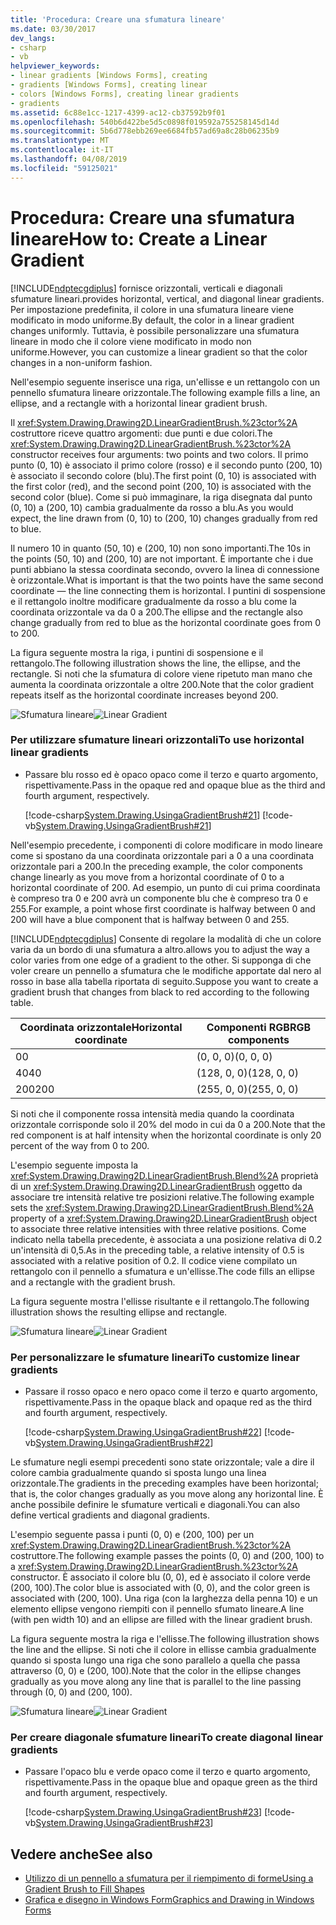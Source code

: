 ```yaml
---
title: 'Procedura: Creare una sfumatura lineare'
ms.date: 03/30/2017
dev_langs:
- csharp
- vb
helpviewer_keywords:
- linear gradients [Windows Forms], creating
- gradients [Windows Forms], creating linear
- colors [Windows Forms], creating linear gradients
- gradients
ms.assetid: 6c88e1cc-1217-4399-ac12-cb37592b9f01
ms.openlocfilehash: 540b6d422be5d5c0898f019592a755258145d14d
ms.sourcegitcommit: 5b6d778ebb269ee6684fb57ad69a8c28b06235b9
ms.translationtype: MT
ms.contentlocale: it-IT
ms.lasthandoff: 04/08/2019
ms.locfileid: "59125021"
---
```

# <a name="how-to-create-a-linear-gradient"></a><span data-ttu-id="1d890-102">Procedura: Creare una sfumatura lineare</span><span class="sxs-lookup"><span data-stu-id="1d890-102">How to: Create a Linear Gradient</span></span>
[!INCLUDE[ndptecgdiplus](../../../../includes/ndptecgdiplus-md.md)] <span data-ttu-id="1d890-103">fornisce orizzontali, verticali e diagonali sfumature lineari.</span><span class="sxs-lookup"><span data-stu-id="1d890-103">provides horizontal, vertical, and diagonal linear gradients.</span></span> <span data-ttu-id="1d890-104">Per impostazione predefinita, il colore in una sfumatura lineare viene modificato in modo uniforme.</span><span class="sxs-lookup"><span data-stu-id="1d890-104">By default, the color in a linear gradient changes uniformly.</span></span> <span data-ttu-id="1d890-105">Tuttavia, è possibile personalizzare una sfumatura lineare in modo che il colore viene modificato in modo non uniforme.</span><span class="sxs-lookup"><span data-stu-id="1d890-105">However, you can customize a linear gradient so that the color changes in a non-uniform fashion.</span></span>  
  
 <span data-ttu-id="1d890-106">Nell'esempio seguente inserisce una riga, un'ellisse e un rettangolo con un pennello sfumatura lineare orizzontale.</span><span class="sxs-lookup"><span data-stu-id="1d890-106">The following example fills a line, an ellipse, and a rectangle with a horizontal linear gradient brush.</span></span>  
  
 <span data-ttu-id="1d890-107">Il <xref:System.Drawing.Drawing2D.LinearGradientBrush.%23ctor%2A> costruttore riceve quattro argomenti: due punti e due colori.</span><span class="sxs-lookup"><span data-stu-id="1d890-107">The <xref:System.Drawing.Drawing2D.LinearGradientBrush.%23ctor%2A> constructor receives four arguments: two points and two colors.</span></span> <span data-ttu-id="1d890-108">Il primo punto (0, 10) è associato il primo colore (rosso) e il secondo punto (200, 10) è associato il secondo colore (blu).</span><span class="sxs-lookup"><span data-stu-id="1d890-108">The first point (0, 10) is associated with the first color (red), and the second point (200, 10) is associated with the second color (blue).</span></span> <span data-ttu-id="1d890-109">Come si può immaginare, la riga disegnata dal punto (0, 10) a (200, 10) cambia gradualmente da rosso a blu.</span><span class="sxs-lookup"><span data-stu-id="1d890-109">As you would expect, the line drawn from (0, 10) to (200, 10) changes gradually from red to blue.</span></span>  
  
 <span data-ttu-id="1d890-110">Il numero 10 in quanto (50, 10) e (200, 10) non sono importanti.</span><span class="sxs-lookup"><span data-stu-id="1d890-110">The 10s in the points (50, 10) and (200, 10) are not important.</span></span> <span data-ttu-id="1d890-111">È importante che i due punti abbiano la stessa coordinata secondo, ovvero la linea di connessione è orizzontale.</span><span class="sxs-lookup"><span data-stu-id="1d890-111">What is important is that the two points have the same second coordinate — the line connecting them is horizontal.</span></span> <span data-ttu-id="1d890-112">I puntini di sospensione e il rettangolo inoltre modificare gradualmente da rosso a blu come la coordinata orizzontale va da 0 a 200.</span><span class="sxs-lookup"><span data-stu-id="1d890-112">The ellipse and the rectangle also change gradually from red to blue as the horizontal coordinate goes from 0 to 200.</span></span>  
  
 <span data-ttu-id="1d890-113">La figura seguente mostra la riga, i puntini di sospensione e il rettangolo.</span><span class="sxs-lookup"><span data-stu-id="1d890-113">The following illustration shows the line, the ellipse, and the rectangle.</span></span> <span data-ttu-id="1d890-114">Si noti che la sfumatura di colore viene ripetuto man mano che aumenta la coordinata orizzontale a oltre 200.</span><span class="sxs-lookup"><span data-stu-id="1d890-114">Note that the color gradient repeats itself as the horizontal coordinate increases beyond 200.</span></span>  
  
 <span data-ttu-id="1d890-115">![Sfumatura lineare](./media/cslineargradient1.png "cslineargradient1")</span><span class="sxs-lookup"><span data-stu-id="1d890-115">![Linear Gradient](./media/cslineargradient1.png "cslineargradient1")</span></span>  
  
### <a name="to-use-horizontal-linear-gradients"></a><span data-ttu-id="1d890-116">Per utilizzare sfumature lineari orizzontali</span><span class="sxs-lookup"><span data-stu-id="1d890-116">To use horizontal linear gradients</span></span>  
  
-   <span data-ttu-id="1d890-117">Passare blu rosso ed è opaco opaco come il terzo e quarto argomento, rispettivamente.</span><span class="sxs-lookup"><span data-stu-id="1d890-117">Pass in the opaque red and opaque blue as the third and fourth argument, respectively.</span></span>  
  
     [!code-csharp[System.Drawing.UsingaGradientBrush#21](~/samples/snippets/csharp/VS_Snippets_Winforms/System.Drawing.UsingaGradientBrush/CS/Class1.cs#21)]
     [!code-vb[System.Drawing.UsingaGradientBrush#21](~/samples/snippets/visualbasic/VS_Snippets_Winforms/System.Drawing.UsingaGradientBrush/VB/Class1.vb#21)]  
  
 <span data-ttu-id="1d890-118">Nell'esempio precedente, i componenti di colore modificare in modo lineare come si spostano da una coordinata orizzontale pari a 0 a una coordinata orizzontale pari a 200.</span><span class="sxs-lookup"><span data-stu-id="1d890-118">In the preceding example, the color components change linearly as you move from a horizontal coordinate of 0 to a horizontal coordinate of 200.</span></span> <span data-ttu-id="1d890-119">Ad esempio, un punto di cui prima coordinata è compreso tra 0 e 200 avrà un componente blu che è compreso tra 0 e 255.</span><span class="sxs-lookup"><span data-stu-id="1d890-119">For example, a point whose first coordinate is halfway between 0 and 200 will have a blue component that is halfway between 0 and 255.</span></span>  
  
 [!INCLUDE[ndptecgdiplus](../../../../includes/ndptecgdiplus-md.md)] <span data-ttu-id="1d890-120">Consente di regolare la modalità di che un colore varia da un bordo di una sfumatura a altro.</span><span class="sxs-lookup"><span data-stu-id="1d890-120">allows you to adjust the way a color varies from one edge of a gradient to the other.</span></span> <span data-ttu-id="1d890-121">Si supponga di che voler creare un pennello a sfumatura che le modifiche apportate dal nero al rosso in base alla tabella riportata di seguito.</span><span class="sxs-lookup"><span data-stu-id="1d890-121">Suppose you want to create a gradient brush that changes from black to red according to the following table.</span></span>  
  
|<span data-ttu-id="1d890-122">Coordinata orizzontale</span><span class="sxs-lookup"><span data-stu-id="1d890-122">Horizontal coordinate</span></span>|<span data-ttu-id="1d890-123">Componenti RGB</span><span class="sxs-lookup"><span data-stu-id="1d890-123">RGB components</span></span>|  
|---------------------------|--------------------|  
|<span data-ttu-id="1d890-124">0</span><span class="sxs-lookup"><span data-stu-id="1d890-124">0</span></span>|<span data-ttu-id="1d890-125">(0, 0, 0)</span><span class="sxs-lookup"><span data-stu-id="1d890-125">(0, 0, 0)</span></span>|  
|<span data-ttu-id="1d890-126">40</span><span class="sxs-lookup"><span data-stu-id="1d890-126">40</span></span>|<span data-ttu-id="1d890-127">(128, 0, 0)</span><span class="sxs-lookup"><span data-stu-id="1d890-127">(128, 0, 0)</span></span>|  
|<span data-ttu-id="1d890-128">200</span><span class="sxs-lookup"><span data-stu-id="1d890-128">200</span></span>|<span data-ttu-id="1d890-129">(255, 0, 0)</span><span class="sxs-lookup"><span data-stu-id="1d890-129">(255, 0, 0)</span></span>|  
  
 <span data-ttu-id="1d890-130">Si noti che il componente rossa intensità media quando la coordinata orizzontale corrisponde solo il 20% del modo in cui da 0 a 200.</span><span class="sxs-lookup"><span data-stu-id="1d890-130">Note that the red component is at half intensity when the horizontal coordinate is only 20 percent of the way from 0 to 200.</span></span>  
  
 <span data-ttu-id="1d890-131">L'esempio seguente imposta la <xref:System.Drawing.Drawing2D.LinearGradientBrush.Blend%2A> proprietà di un <xref:System.Drawing.Drawing2D.LinearGradientBrush> oggetto da associare tre intensità relative tre posizioni relative.</span><span class="sxs-lookup"><span data-stu-id="1d890-131">The following example sets the <xref:System.Drawing.Drawing2D.LinearGradientBrush.Blend%2A> property of a <xref:System.Drawing.Drawing2D.LinearGradientBrush> object to associate three relative intensities with three relative positions.</span></span> <span data-ttu-id="1d890-132">Come indicato nella tabella precedente, è associata a una posizione relativa di 0.2 un'intensità di 0,5.</span><span class="sxs-lookup"><span data-stu-id="1d890-132">As in the preceding table, a relative intensity of 0.5 is associated with a relative position of 0.2.</span></span> <span data-ttu-id="1d890-133">Il codice viene compilato un rettangolo con il pennello a sfumatura e un'ellisse.</span><span class="sxs-lookup"><span data-stu-id="1d890-133">The code fills an ellipse and a rectangle with the gradient brush.</span></span>  
  
 <span data-ttu-id="1d890-134">La figura seguente mostra l'ellisse risultante e il rettangolo.</span><span class="sxs-lookup"><span data-stu-id="1d890-134">The following illustration shows the resulting ellipse and rectangle.</span></span>  
  
 <span data-ttu-id="1d890-135">![Sfumatura lineare](./media/cslineargradient2.png "cslineargradient2")</span><span class="sxs-lookup"><span data-stu-id="1d890-135">![Linear Gradient](./media/cslineargradient2.png "cslineargradient2")</span></span>  
  
### <a name="to-customize-linear-gradients"></a><span data-ttu-id="1d890-136">Per personalizzare le sfumature lineari</span><span class="sxs-lookup"><span data-stu-id="1d890-136">To customize linear gradients</span></span>  
  
-   <span data-ttu-id="1d890-137">Passare il rosso opaco e nero opaco come il terzo e quarto argomento, rispettivamente.</span><span class="sxs-lookup"><span data-stu-id="1d890-137">Pass in the opaque black and opaque red as the third and fourth argument, respectively.</span></span>  
  
     [!code-csharp[System.Drawing.UsingaGradientBrush#22](~/samples/snippets/csharp/VS_Snippets_Winforms/System.Drawing.UsingaGradientBrush/CS/Class1.cs#22)]
     [!code-vb[System.Drawing.UsingaGradientBrush#22](~/samples/snippets/visualbasic/VS_Snippets_Winforms/System.Drawing.UsingaGradientBrush/VB/Class1.vb#22)]  
  
 <span data-ttu-id="1d890-138">Le sfumature negli esempi precedenti sono state orizzontale; vale a dire il colore cambia gradualmente quando si sposta lungo una linea orizzontale.</span><span class="sxs-lookup"><span data-stu-id="1d890-138">The gradients in the preceding examples have been horizontal; that is, the color changes gradually as you move along any horizontal line.</span></span> <span data-ttu-id="1d890-139">È anche possibile definire le sfumature verticali e diagonali.</span><span class="sxs-lookup"><span data-stu-id="1d890-139">You can also define vertical gradients and diagonal gradients.</span></span>  
  
 <span data-ttu-id="1d890-140">L'esempio seguente passa i punti (0, 0) e (200, 100) per un <xref:System.Drawing.Drawing2D.LinearGradientBrush.%23ctor%2A> costruttore.</span><span class="sxs-lookup"><span data-stu-id="1d890-140">The following example passes the points (0, 0) and (200, 100) to a <xref:System.Drawing.Drawing2D.LinearGradientBrush.%23ctor%2A> constructor.</span></span> <span data-ttu-id="1d890-141">È associato il colore blu (0, 0), ed è associato il colore verde (200, 100).</span><span class="sxs-lookup"><span data-stu-id="1d890-141">The color blue is associated with (0, 0), and the color green is associated with (200, 100).</span></span> <span data-ttu-id="1d890-142">Una riga (con la larghezza della penna 10) e un elemento ellipse vengono riempiti con il pennello sfumato lineare.</span><span class="sxs-lookup"><span data-stu-id="1d890-142">A line (with pen width 10) and an ellipse are filled with the linear gradient brush.</span></span>  
  
 <span data-ttu-id="1d890-143">La figura seguente mostra la riga e l'ellisse.</span><span class="sxs-lookup"><span data-stu-id="1d890-143">The following illustration shows the line and the ellipse.</span></span> <span data-ttu-id="1d890-144">Si noti che il colore in ellisse cambia gradualmente quando si sposta lungo una riga che sono parallelo a quella che passa attraverso (0, 0) e (200, 100).</span><span class="sxs-lookup"><span data-stu-id="1d890-144">Note that the color in the ellipse changes gradually as you move along any line that is parallel to the line passing through (0, 0) and (200, 100).</span></span>  
  
 <span data-ttu-id="1d890-145">![Sfumatura lineare](./media/cslineargradient3.png "cslineargradient3")</span><span class="sxs-lookup"><span data-stu-id="1d890-145">![Linear Gradient](./media/cslineargradient3.png "cslineargradient3")</span></span>  
  
### <a name="to-create-diagonal-linear-gradients"></a><span data-ttu-id="1d890-146">Per creare diagonale sfumature lineari</span><span class="sxs-lookup"><span data-stu-id="1d890-146">To create diagonal linear gradients</span></span>  
  
-   <span data-ttu-id="1d890-147">Passare l'opaco blu e verde opaco come il terzo e quarto argomento, rispettivamente.</span><span class="sxs-lookup"><span data-stu-id="1d890-147">Pass in the opaque blue and opaque green as the third and fourth argument, respectively.</span></span>  
  
     [!code-csharp[System.Drawing.UsingaGradientBrush#23](~/samples/snippets/csharp/VS_Snippets_Winforms/System.Drawing.UsingaGradientBrush/CS/Class1.cs#23)]
     [!code-vb[System.Drawing.UsingaGradientBrush#23](~/samples/snippets/visualbasic/VS_Snippets_Winforms/System.Drawing.UsingaGradientBrush/VB/Class1.vb#23)]  
  
## <a name="see-also"></a><span data-ttu-id="1d890-148">Vedere anche</span><span class="sxs-lookup"><span data-stu-id="1d890-148">See also</span></span>

- [<span data-ttu-id="1d890-149">Utilizzo di un pennello a sfumatura per il riempimento di forme</span><span class="sxs-lookup"><span data-stu-id="1d890-149">Using a Gradient Brush to Fill Shapes</span></span>](using-a-gradient-brush-to-fill-shapes.md)
- [<span data-ttu-id="1d890-150">Grafica e disegno in Windows Form</span><span class="sxs-lookup"><span data-stu-id="1d890-150">Graphics and Drawing in Windows Forms</span></span>](graphics-and-drawing-in-windows-forms.md)
